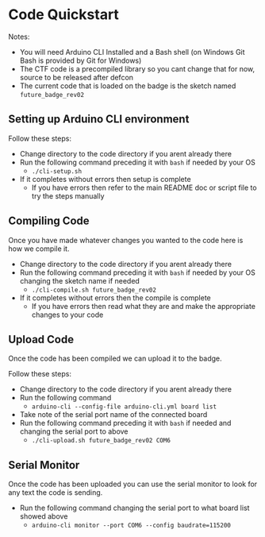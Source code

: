 # Code Quickstart

Notes:

* You will need Arduino CLI Installed and a Bash shell (on Windows Git Bash is provided by Git for Windows)
* The CTF code is a precompiled library so you cant change that for now, source to be released after defcon
* The current code that is loaded on the badge is the sketch named ```future_badge_rev02```

## Setting up Arduino CLI environment

Follow these steps:

* Change directory to the code directory if you arent already there
* Run the following command preceding it with ```bash``` if needed by your OS
  * ```./cli-setup.sh```
* If it completes without errors then setup is complete
  * If you have errors then refer to the main README doc or script file to try the steps manually

## Compiling Code

Once you have made whatever changes you wanted to the code here is how we compile it.

* Change directory to the code directory if you arent already there
* Run the following command preceding it with ```bash``` if needed by your OS changing the sketch name if needed
  * ```./cli-compile.sh future_badge_rev02```
* If it completes without errors then the compile is complete
  * If you have errors then read what they are and make the appropriate changes to your code

## Upload Code

Once the code has been compiled we can upload it to the badge.

Follow these steps:

* Change directory to the code directory if you arent already there
* Run the following command
  * ```arduino-cli --config-file arduino-cli.yml board list```
* Take note of the serial port name of the connected board 
* Run the following command preceding it with ```bash``` if needed and changing the serial port to above
  * ```./cli-upload.sh future_badge_rev02 COM6```

## Serial Monitor

Once the code has been uploaded you can use the serial monitor to look for any text the code is sending.

* Run the following command changing the serial port to what board list showed above
  * ```arduino-cli monitor --port COM6 --config baudrate=115200```
